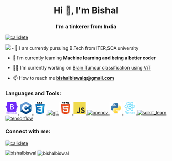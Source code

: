 <h1 align="center">Hi 👋, I'm Bishal</h1>
<h3 align="center">I'm a tinkerer from India</h3>

<p align="left"> <a href="https://twitter.com/calixlete" target="blank"><img src="https://img.shields.io/twitter/follow/calixlete?logo=twitter&style=for-the-badge" alt="calixlete" /></a> </p>
<img src="https://github.com/BishalBiswal/BishalBiswal/blob/main/a-bull-with-glasses-wearing-office-shirt-working-on-computer-611747640.png">
- 📝 I am currently pursuing B.Tech from ITER,SOA university

- 🌱 I’m currently learning **Machine learning and being a better coder**

- 👨‍💻 I’m currently working on [Brain Tumour classification using ViT](https://github.com/BishalBiswal/Improved-brain-tumour-classification-using-ViT)

- 📫 How to reach me **<bishalbiswalq@gmail.com>**

<h3 align="left">Languages and Tools:</h3>
<p align="left"> <a href="https://getbootstrap.com" target="_blank" rel="noreferrer"> <img src="https://raw.githubusercontent.com/devicons/devicon/master/icons/bootstrap/bootstrap-plain-wordmark.svg" alt="bootstrap" width="40" height="40"/> </a> <a href="https://www.w3schools.com/cpp/" target="_blank" rel="noreferrer"> <img src="https://raw.githubusercontent.com/devicons/devicon/master/icons/cplusplus/cplusplus-original.svg" alt="cplusplus" width="40" height="40"/> </a> <a href="https://www.w3schools.com/css/" target="_blank" rel="noreferrer"> <img src="https://raw.githubusercontent.com/devicons/devicon/master/icons/css3/css3-original-wordmark.svg" alt="css3" width="40" height="40"/> </a> <a href="https://git-scm.com/" target="_blank" rel="noreferrer"> <img src="https://www.vectorlogo.zone/logos/git-scm/git-scm-icon.svg" alt="git" width="40" height="40"/> </a> <a href="https://www.w3.org/html/" target="_blank" rel="noreferrer"> <img src="https://raw.githubusercontent.com/devicons/devicon/master/icons/html5/html5-original-wordmark.svg" alt="html5" width="40" height="40"/> </a> <a href="https://developer.mozilla.org/en-US/docs/Web/JavaScript" target="_blank" rel="noreferrer"> <img src="https://raw.githubusercontent.com/devicons/devicon/master/icons/javascript/javascript-original.svg" alt="javascript" width="40" height="40"/> </a> <a href="https://opencv.org/" target="_blank" rel="noreferrer"> <img src="https://www.vectorlogo.zone/logos/opencv/opencv-icon.svg" alt="opencv" width="40" height="40"/> </a> <a href="https://www.python.org" target="_blank" rel="noreferrer"> <img src="https://raw.githubusercontent.com/devicons/devicon/master/icons/python/python-original.svg" alt="python" width="40" height="40"/> </a> <a href="https://reactjs.org/" target="_blank" rel="noreferrer"> <img src="https://raw.githubusercontent.com/devicons/devicon/master/icons/react/react-original-wordmark.svg" alt="react" width="40" height="40"/> </a> <a href="https://scikit-learn.org/" target="_blank" rel="noreferrer"> <img src="https://upload.wikimedia.org/wikipedia/commons/0/05/Scikit_learn_logo_small.svg" alt="scikit_learn" width="40" height="40"/> </a> <a href="https://www.tensorflow.org" target="_blank" rel="noreferrer"> <img src="https://www.vectorlogo.zone/logos/tensorflow/tensorflow-icon.svg" alt="tensorflow" width="40" height="40"/> </a> </p>

<h3 align="left">Connect with me:</h3>
<p align="left">
<a href="https://twitter.com/calixlete" target="blank"><img align="center" src="https://raw.githubusercontent.com/rahuldkjain/github-profile-readme-generator/master/src/images/icons/Social/twitter.svg" alt="calixlete" height="30" width="40" /></a>
</p>

<p><img align="left" src="https://github-readme-stats.vercel.app/api/top-langs?username=bishalbiswal&show_icons=true&locale=en&layout=compact" alt="bishalbiswal" /></p>

<p>&nbsp;<img align="center" src="https://github-readme-stats.vercel.app/api?username=bishalbiswal&show_icons=true&locale=en" alt="bishalbiswal" /></p>
